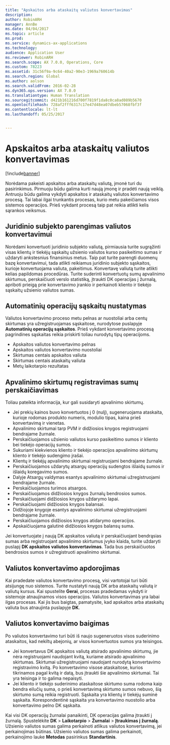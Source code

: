 ```yaml
---
title: "Apskaitos arba ataskaitų valiutos konvertavimas"
description: 
author: RobinARH
manager: AnnBe
ms.date: 04/04/2017
ms.topic: article
ms.prod: 
ms.service: dynamics-ax-applications
ms.technology: 
audience: Application User
ms.reviewer: RobinARH
ms.search.scope: AX 7.0.0, Operations, Core
ms.custom: 78223
ms.assetid: 31c56f9a-9c64-40a2-90e3-1969a760614b
ms.search.region: Global
ms.author: aolson
ms.search.validFrom: 2016-02-28
ms.dyn365.ops.version: AX 7.0.0
ms.translationtype: Human Translation
ms.sourcegitcommit: d421b161216d700f7819f1da8c0ca8ad089b5670
ms.openlocfilehash: 728af2fff6317c17e47d48ea07dbeb57068fbf3f
ms.contentlocale: lt-lt
ms.lasthandoff: 05/25/2017


---
```


# <a name="convert-accounting-or-reporting-currencies"></a>Apskaitos arba ataskaitų valiutos konvertavimas

[!include[banner](../includes/banner.md)]




Norėdama pakeisti apskaitos arba ataskaitų valiutą, įmonė turi du pasirinkimus. Pirmuoju būdu galima kurti naują įmonę ir pradėti naują veiklą. Antruoju būdu galima vykdyti apskaitos ir ataskaitų valiutos konvertavimo procesą. Tai labai ilgai trunkantis procesas, kurio metu pakeičiamos visos sistemos operacijos. Prieš vykdant procesą taip pat reikia atlikti kelis sąrankos veiksmus.

## <a name="preparing-the-legal-entity-for-currency-conversion"></a>Juridinio subjekto parengimas valiutos konvertavimui
Norėdami konvertuoti juridinio subjekto valiutą, pirmiausia turite sugrąžinti visas klientų ir tiekėjų sąskaitų užsienio valiutos kurso pasikeitimo sumas ir uždaryti ankstesnius finansinius metus. Taip pat turite parengti duomenų bazę konvertavimui, tada atlikti reikiamus juridinio subjekto sąskaitos, kurioje konvertuojama valiuta, pakeitimus. Konvertavę valiutą turite atlikti kelias papildomas procedūras. Turite suderinti konvertuotų sumų apvalinimo skirtumus, perskaičiuoti verslo statistiką, įtraukti DK operacijas į žurnalą, apriboti prieigą prie konvertavimo įrankio ir perkainoti kliento ir tiekėjo sąskaitų užsienio valiutos sumas.

## <a name="setting-up-accounts-for-automatic-transactions"></a>Automatinių operacijų sąskaitų nustatymas
Valiutos konvertavimo proceso metu pelnas ar nuostoliai arba centų skirtumas yra užregistruojamas sąskaitose, nurodytose puslapyje **Automatinių operacijų sąskaitos**. Prieš vykdant konvertavimo procesą pagrindines sąskaitas reikia priskirti toliau nurodytų tipų operacijoms.

-   Apskaitos valiutos konvertavimo pelnas
-   Apskaitos valiutos konvertavimo nuostoliai
-   Skirtumas centais apskaitos valiuta
-   Skirtumas centais ataskaitų valiuta
-   Metų laikotarpio rezultatas

## <a name="posting-rounding-differences-and-sum-recalculations"></a>Apvalinimo skirtumų registravimas sumų perskaičiavimas
Toliau pateikta informacija, kur gali susidaryti apvalinimo skirtumų.

-   Jei prekių kainos buvo konvertuotos į 0 (nulį), sugeneruojama ataskaita, kurioje rodomas produkto numeris, modulio tipas, kaina prieš konvertavimą ir vienetas.
-   Apvalinimo skirtumai tarp PVM ir didžiosios knygos registruojami bendrajame žurnale.
-   Perskaičiuojamos užsienio valiutos kurso pasikeitimo sumos ir kliento bei tiekėjo operacijų sumos.
-   Sukuriami kiekvienos kliento ir tiekėjo operacijos apvalinimo skirtumų kliento ir tiekėjo sudengimo įrašai.
-   Klientų ir tiekėjų apvalinimo skirtumai registruojami bendrajame žurnale.
-   Perskaičiuojamos uždarytų atsargų operacijų sudengtos išlaidų sumos ir išlaidų koregavimo sumos.
-   Dalyje Atsargų valdymas esantys apvalinimo skirtumai užregistruojami bendrajame žurnale.
-   Perskaičiuojamos turimos atsargos.
-   Perskaičiuojamos didžiosios knygos žurnalų bendrosios sumos.
-   Perskaičiuojami didžiosios knygos uždarymo lapai.
-   Perskaičiuojami didžiosios knygos balansai.
-   Didžiojoje knygoje esantys apvalinimo skirtumai užregistruojami bendrajame žurnale.
-   Perskaičiuojamos didžiosios knygos atidarymo operacijos.
-   Apskaičiuojama galutinė didžiosios knygos balansų suma.

Jei konvertuojate į naują DK apskaitos valiutą ir perskaičiuojant bendrąsias sumas arba registruojant apvalinimo skirtumus įvyko klaida, turite uždaryti puslapį **DK apskaitos valiutos konvertavimas**. Tada bus perskaičiuotos bendrosios sumos ir užregistruoti apvalinimo skirtumai.

## <a name="processing-the-currency-conversion"></a>Valiutos konvertavimo apdorojimas
Kai pradedate valiutos konvertavimo procesą, visi vartotojai turi būti atsijungę nuo sistemos. Turite nustatyti naują DK arba ataskaitų valiutą ir valiutų kursus. Kai spustelite **Gerai**, procesas pradedamas vykdyti ir sistemoje atnaujinamos visos operacijos. Valiutos konvertavimas yra labai ilgas procesas. Kai jis bus baigtas, pamatysite, kad apskaitos arba ataskaitų valiuta bus atnaujinta puslapyje **DK**.

## <a name="completing-the-currency-conversion"></a>Valiutos konvertavimo baigimas
Po valiutos konvertavimo turi būti iš naujo sugeneruotos visos suderinimo ataskaitos, kad nekiltų abejonių, ar visos konvertuotos sumos yra teisingos.

-   Jei konvertavus DK apskaitos valiutą atsirado apvalinimo skirtumų, jie nėra registruojami naudojant kvitą, kuriame atsirado apvalinimo skirtumas. Skirtumai užregistruojami naudojant nurodytą konvertavimo registravimo kvitą. Po konvertavimo visose ataskaitose, kurios tikrinamos pagal kvitą ir datą, bus įtraukti šie apvalinimo skirtumai. Tai yra teisinga ir to galima nepaisyti.
-   Jei kliento ir tiekėjo suderinimo ataskaitose skirtumo suma rodoma kaip bendra eilučių suma, o prieš konvertavimą skirtumo sumos nebuvo, šią skirtumo sumą reikia registruoti. Sąskaita yra klientų ir tiekėjų suminė sąskaita. Korespondentinė sąskaita yra konvertavimo nuostolio arba konvertavimo pelno DK sąskaita.

Kai visi DK operacijų žurnalai panaikinti, DK operacijas galima įtraukti į žurnalą. Spustelėkite **DK** &gt; **Laikotarpio** &gt; **Žurnalai** &gt; **Įtraukimas į žurnalą**. Užsienio valiutos sumas galima perkainoti atlikus valiutos konvertavimą, jei perkainojimas būtinas. Užsienio valiutos sumas galima perkainoti, perkainojimo lauke **Metodas** pasirinkus **Standartinis**.




